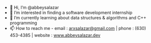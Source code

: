 - 👋 Hi, I’m @abbeysalazar
- 👀 I’m interested in finding a software development internship
- 🌱 I’m currently learning about data structures & algorithms and C++ programming
- 📫 How to reach me - email : arxsalazar@gmail.com | phone : (630) 453-4385 | website : www.abbeysalazar.dev

<!---
abbeysalazar/abbeysalazar is a ✨ special ✨ repository because its `README.md` (this file) appears on your GitHub profile.
You can click the Preview link to take a look at your changes.
--->
